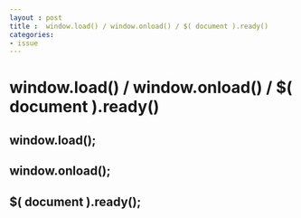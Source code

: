```yaml
---
layout : post
title :  window.load() / window.onload() / $( document ).ready()
categories: 
- issue
---
```




# window.load() / window.onload() / $( document ).ready()
  


 
## window.load();

## window.onload();

## $( document ).ready();



 




